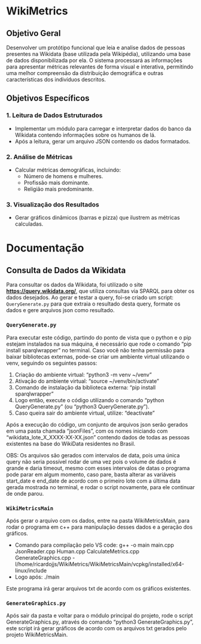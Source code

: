 # WikiMetrics

## Objetivo Geral
Desenvolver um protótipo funcional que leia e analise dados de pessoas presentes na Wikidata (base utilizada pela Wikipédia), utilizando uma base de dados disponibilizada por ela. O sistema processará as informações para apresentar métricas relevantes de forma visual e interativa, permitindo uma melhor compreensão da distribuição demográfica e outras características dos indivíduos descritos.

## Objetivos Específicos

### 1. Leitura de Dados Estruturados
- Implementar um módulo para carregar e interpretar dados do banco da Wikidata contendo informações sobre os humanos de lá.
- Após a leitura, gerar um arquivo JSON contendo os dados formatados.

### 2. Análise de Métricas
- Calcular métricas demográficas, incluindo:
  - Número de homens e mulheres.
  - Profissão mais dominante.
  - Religião mais predominante.

### 3. Visualização dos Resultados
- Gerar gráficos dinâmicos (barras e pizza) que ilustrem as métricas calculadas.

# Documentação

## Consulta de Dados da Wikidata
Para consultar os dados da Wikidata, foi utilizado o site **https://query.wikidata.org/**, que utiliza consultas via SPARQL para obter os dados desejados. Ao gerar e testar a query, foi-se criado um script: `QueryGenerate.py` para que extraia o resultado desta query, formate os dados e gere arquivos json como resultado.

### `QueryGenerate.py`
Para executar este código, partindo do ponto de vista que o python e o pip estejam instalados na sua máquina, é necessário que rode o comando “pip install sparqlwrapper” no terminal.
Caso você não tenha permissão para baixar bibliotecas externas, pode-se criar um ambiente virtual utilizando o venv, seguindo os seguintes passos:
1. Criação do ambiente virtual: “python3 -m venv ~/venv”
2. Ativação do ambiente virtual: “source ~/venv/bin/activate”
3. Comando de instalação da biblioteca externa: “pip install sparqlwrapper”
5. Logo então, execute o código utilizando o comando “python QueryGenerate.py” (ou “python3 QueryGenerate.py”).
6. Caso queira sair do ambiente virtual, utilize: “deactivate”

Após a execução do código, um conjunto de arquivos json serão gerados em uma pasta chamada “jsonFiles”, com os nomes iniciando com “wikidata_lote_X_XXXX-XX-XX.json” contendo dados de todas as pessoas existentes na base do WikiData residentes no Brasil.

OBS: Os arquivos são gerados com intervalos de data, pois uma única query não seria possível rodar de uma vez pois o volume de dados é grande e daria timeout, mesmo com esses intervalos de datas o programa pode parar em algum momento, caso pare, basta alterar as variáveis start_date e end_date de acordo com o primeiro lote com a última data gerada mostrada no terminal, e rodar o script novamente, para ele continuar de onde parou.

### `WikiMetricsMain`

Após gerar o arquivo com os dados, entre na pasta WikiMetricsMain, para rodar o programa em c++ para manipulação desses dados e a geração dos gráficos.

- Comando para compilação pelo VS code: g++ -o main main.cpp JsonReader.cpp Human.cpp CalculateMetrics.cpp GenerateGraphics.cpp -I/home/ricardojjs/WikiMetrics/WikiMetricsMain/vcpkg/installed/x64-linux/include
- Logo após: ./main

Este programa irá gerar arquivos txt de acordo com os gráficos existentes.

### `GenerateGraphics.py`

Após sair da pasta e voltar para o módulo principal do projeto, rode o script GenerateGraphics.py, através do comando “python3 GenerateGraphics.py”, este script irá gerar gráficos de acordo com os arquivos txt gerados pelo projeto WikiMetricsMain.

  

